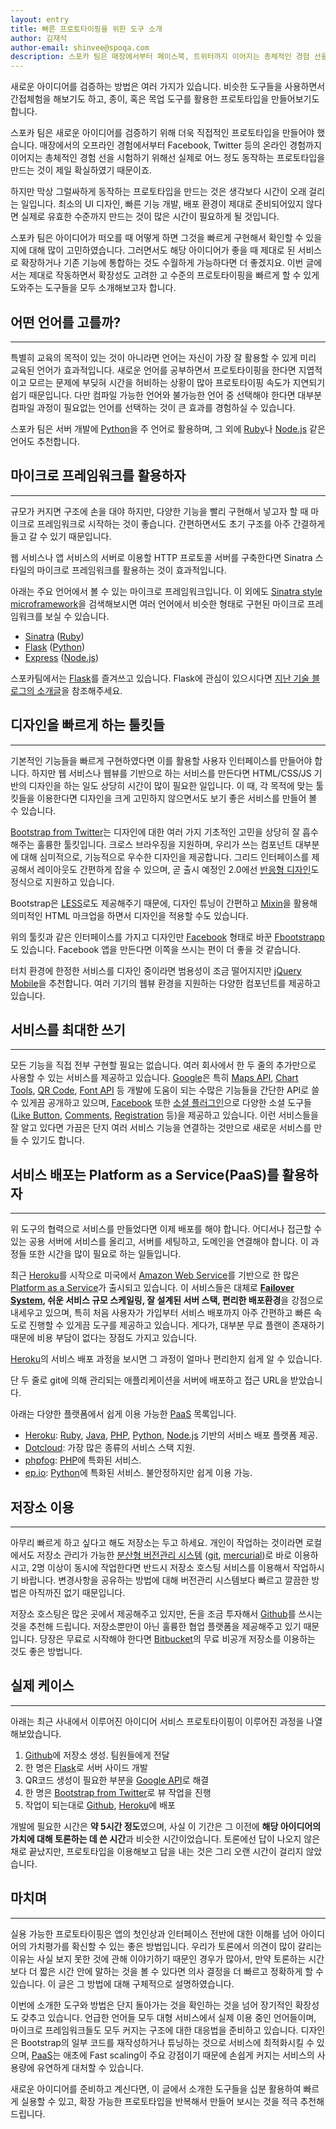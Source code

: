 ```yaml
---
layout: entry
title: 빠른 프로토타이핑을 위한 도구 소개
author: 김재석
author-email: shinvee@spoqa.com
description: 스포카 팀은 매장에서부터 페이스북, 트위터까지 이어지는 총체적인 경험 선을 시험하기 위해 프로토타이핑에 많은 고민을 하였습니다. 이번 글에선 프로토타이핑을 빠르게 할 수 있게 도와주는 도구들을 소개합니다. 
---
```



새로운 아이디어를 검증하는 방법은 여러 가지가 있습니다. 비슷한 도구들을 사용하면서 간접체험을 해보기도 하고, 종이, 혹은 목업 도구를 활용한 프로토타입을 만들어보기도 합니다.

스포카 팀은 새로운 아이디어를 검증하기 위해 더욱 직접적인 프로토타입을 만들어야 했습니다. 매장에서의 오프라인 경험에서부터 Facebook, Twitter 등의 온라인 경험까지 이어지는 총체적인 경험 선을 시험하기 위해선 실제로 어느 정도 동작하는 프로토타입을 만드는 것이 제일 확실하였기 때문이죠.

하지만 막상 그럴싸하게 동작하는 프로토타입을 만드는 것은 생각보다 시간이 오래 걸리는 일입니다. 최소의 UI 디자인, 빠른 기능 개발, 배포 환경이 제대로 준비되어있지 않다면 실제로 유효한 수준까지 만드는 것이 많은 시간이 필요하게 될 것입니다.

스포카 팀은 아이디어가 떠오를 때 어떻게 하면 그것을 빠르게 구현해서 확인할 수 있을지에 대해 많이 고민하였습니다. 그러면서도 해당 아이디어가 좋을 때 제대로 된 서비스로 확장하거나 기존 기능에 통합하는 것도 수월하게 가능하다면 더 좋겠지요. 이번 글에서는 제대로 작동하면서 확장성도 고려한 고 수준의 프로토타이핑을 빠르게 할 수 있게 도와주는 도구들을 모두 소개해보고자 합니다.

## 어떤 언어를 고를까?
---

특별히 교육의 목적이 있는 것이 아니라면 언어는 자신이 가장 잘 활용할 수 있게 미리 교육된 언어가 효과적입니다. 새로운 언어를 공부하면서 프로토타이핑을 한다면 지엽적이고 모르는 문제에 부딪혀 시간을 허비하는 상황이 많아 프로토타이핑 속도가 지연되기 쉽기 때문입니다. 다만 컴파일 가능한 언어와 불가능한 언어 중 선택해야 한다면 대부분 컴파일 과정이 필요없는 언어를 선택하는 것이 큰 효과를 경험하실 수 있습니다.

스포카 팀은 서버 개발에 [Python]을 주 언어로 활용하며, 그 외에 [Ruby]나 [Node.js] 같은 언어도 추천합니다.

## 마이크로 프레임워크를 활용하자
---
규모가 커지면 구조에 손을 대야 하지만, 다양한 기능을 빨리 구현해서 넣고자 할 때 마이크로 프레임워크로 시작하는 것이 좋습니다. 간편하면서도 초기 구조를 아주 간결하게 들고 갈 수 있기 때문입니다.

웹 서비스나 앱 서비스의 서버로 이용할 HTTP 프로토콜 서버를 구축한다면 Sinatra 스타일의 마이크로 프레임워크를 활용하는 것이 효과적입니다. 

<script src="https://gist.github.com/1694116.js?file=gistfile1.txt"> </script>

아래는 주요 언어에서 볼 수 있는 마이크로 프레임워크입니다. 이 외에도 [Sinatra style microframework](http://bit.ly/ynbOfn)을 검색해보시면 여러 언어에서 비슷한 형태로 구현된 마이크로 프레임워크를 보실 수 있습니다.

 - [Sinatra](http://www.sinatrarb.com/) ([Ruby])
 - [Flask](http://flask.pocoo.org/) ([Python])
 - [Express](http://expressjs.com/) ([Node.js])

스포카팀에서는 [Flask]를 즐겨쓰고 있습니다. Flask에 관심이 있으시다면 [지난 기술 블로그의 소개글](https://spoqa.github.io/2012/01/16/wsgi-and-flask.html)을 참조해주세요.

## 디자인을 빠르게 하는 툴킷들
---
기본적인 기능들을 빠르게 구현하였다면 이를 활용할 사용자 인터페이스를 만들어야 합니다. 하지만 웹 서비스나 웹뷰를 기반으로 하는 서비스를 만든다면 HTML/CSS/JS 기반의 디자인을 하는 일도 상당히 시간이 많이 필요한 일입니다. 이 때, 각 목적에 맞는 툴킷들을 이용한다면 디자인을 크게 고민하지 않으면서도 보기 좋은 서비스를 만들어 볼 수 있습니다.

[Bootstrap from Twitter]는 디자인에 대한 여러 가지 기초적인 고민을 상당히 잘 흡수해주는 훌륭한 툴킷입니다. 크로스 브라우징을 지원하며, 우리가 쓰는 컴포넌트 대부분에 대해 심미적으로, 기능적으로 우수한 디자인을 제공합니다. 그리드 인터페이스를 제공해서 레이아웃도 간편하게 잡을 수 있으며, 곧 출시 예정인 2.0에선 [반응형 디자인]도 정식으로 지원하고 있습니다. 

Bootstrap은 [LESS]로도 제공해주기 때문에, 디자인 튜닝이 간편하고 [Mixin](http://lesscss.org/#-mixins)을 활용해 의미적인 HTML 마크업을 하면서 디자인을 적용할 수도 있습니다.

위의 툴킷과 같은 인터페이스를 가지고 디자인만 [Facebook] 형태로 바꾼 [Fbootstrapp]도 있습니다. Facebook 앱을 만든다면 이쪽을 쓰시는 편이 더 좋을 것 같습니다.

터치 환경에 한정한 서비스를 디자인 중이라면 범용성이 조금 떨어지지만 [jQuery Mobile]을 추천합니다. 여러 기기의 웹뷰 환경을 지원하는 다양한 컴포넌트를 제공하고 있습니다.

## 서비스를 최대한 쓰기
---
모든 기능을 직접 전부 구현할 필요는 없습니다. 여러 회사에서 한 두 줄의 추가만으로 사용할 수 있는 서비스를 제공하고 있습니다. [Google]은 특히 [Maps API](http://code.google.com/intl/ko/apis/maps/index.html), [Chart Tools](http://code.google.com/intl/ko/apis/chart/), [QR Code][Google Infographics], [Font API](https://developers.google.com/webfonts/) 등 개발에 도움이 되는 수많은 기능들을 간단한 API로 쓸 수 있게끔 공개하고 있으며, [Facebook] 또한 [소셜 플러그인](https://developers.facebook.com/docs/plugins/)으로 다양한 소셜 도구들([Like Button](https://developers.facebook.com/docs/reference/plugins/like), [Comments](https://developers.facebook.com/docs/reference/plugins/comments), [Registration](https://developers.facebook.com/docs/plugins/registration/) 등)을 제공하고 있습니다. 이런 서비스들을 잘 알고 있다면 가끔은 단지 여러 서비스 기능을 연결하는 것만으로 새로운 서비스를 만들 수 있기도 합니다.


## 서비스 배포는 Platform as a Service(PaaS)를 활용하자
---
위 도구의 협력으로 서비스를 만들었다면 이제 배포를 해야 합니다. 어디서나 접근할 수 있는 공용 서버에 서비스를 올리고, 서버를 세팅하고, 도메인을 연결해야 합니다. 이 과정들 또한 시간을 많이 필요로 하는 일들입니다.

최근 [Heroku]를 시작으로 미국에서 [Amazon Web Service]를 기반으로 한 많은 [Platform as a Service][PaaS]가 출시되고 있습니다. 이 서비스들은 대체로 **[Failover System], 쉬운 서비스 규모 스케일링, 잘 설계된 서버 스택, 편리한 배포환경**을 강점으로 내세우고 있으며, 특히 처음 사용자가 가입부터 서비스 배포까지 아주 간편하고 빠른 속도로 진행할 수 있게끔 도구를 제공하고 있습니다. 게다가, 대부분 무료 플랜이 존재하기 때문에 비용 부담이 없다는 장점도 가지고 있습니다.

[Heroku]의 서비스 배포 과정을 보시면 그 과정이 얼마나 편리한지 쉽게 알 수 있습니다.

<script src="https://gist.github.com/1694125.js?file=gistfile1.sh"> </script>

단 두 줄로 git에 의해 관리되는 애플리케이션을 서버에 배포하고 접근 URL을 받았습니다.

아래는 다양한 플랫폼에서 쉽게 이용 가능한 [PaaS] 목록입니다.

  - [Heroku]: [Ruby], [Java], [PHP], [Python], [Node.js] 기반의 서비스 배포 플랫폼 제공.
  - [Dotcloud]: 가장 많은 종류의 서비스 스택 지원.
  - [phpfog]: [PHP]에 특화된 서비스.
  - [ep.io]: [Python]에 특화된 서비스. 불안정하지만 쉽게 이용 가능.

## 저장소 이용
---
아무리 빠르게 하고 싶다고 해도 저장소는 두고 하세요. 개인이 작업하는 것이라면 로컬에서도 저장소 관리가 가능한 [분산형 버전관리 시스템][DVCS] \([git], [mercurial]\)로 바로 이용하시고, 2명 이상이 동시에 작업한다면 반드시 저장소 호스팅 서비스를 이용해서 작업하시기 바랍니다. 변경사항을 공유하는 방법에 대해 버전관리 시스템보다 빠르고 깔끔한 방법은 아직까진 없기 때문입니다.

저장소 호스팅은 많은 곳에서 제공해주고 있지만, 돈을 조금 투자해서 [Github]를 쓰시는 것을 추천해 드립니다. 저장소뿐만이 아닌 훌륭한 협업 플랫폼을 제공해주고 있기 때문입니다. 당장은 무료로 시작해야 한다면 [Bitbucket]의 무료 비공개 저장소를 이용하는 것도 좋은 방법니다.

## 실제 케이스
---
아래는 최근 사내에서 이루어진 아이디어 서비스 프로토타이핑이 이루어진 과정을 나열해보았습니다.

 1. [Github]에 저장소 생성. 팀원들에게 전달
 2. 한 명은 [Flask]로 서버 사이드 개발
 3. QR코드 생성이 필요한 부분을 [Google API][Google Infographics]로 해결
 4. 한 명은 [Bootstrap from Twitter]로 뷰 작업을 진행
 5. 작업이 되는대로 [Github], [Heroku]에 배포

개발에 필요한 시간은 **약 5시간 정도**였으며, 사실 이 기간은 그 이전에 **해당 아이디어의 가치에 대해 토론하는 데 쓴 시간**과 비슷한 시간이었습니다. 토론에선 답이 나오지 않은 채로 끝났지만, 프로토타입을 이용해보고 답을 내는 것은 그리 오랜 시간이 걸리지 않았습니다.

## 마치며
---
실용 가능한 프로토타이핑은 앱의 첫인상과 인터페이스 전반에 대한 이해를 넘어 아이디어의 가치평가를 확신할 수 있는 좋은 방법입니다. 우리가 토론에서 의견이 많이 갈리는 이유는 사실 보지 못한 것에 관해 이야기하기 때문인 경우가 많아서, 만약 토론하는 시간보다 더 짧은 시간 안에 말하는 것을 볼 수 있다면 의사 결정을 더 빠르고 정확하게 할 수 있습니다. 이 글은 그 방법에 대해 구체적으로 설명하였습니다.

이번에 소개한 도구와 방법은 단지 돌아가는 것을 확인하는 것을 넘어 장기적인 확장성도 갖추고 있습니다. 언급한 언어들 모두 대형 서비스에서 실제 이용 중인 언어들이며, 마이크로 프레임워크들도 모두 커지는 구조에 대한 대응법을 준비하고 있습니다. 디자인은 Bootstrap의 일부 코드를 재작성하거나 튜닝하는 것으로 서비스에 최적화시킬 수 있으며, [PaaS]는 애초에 Fast scaling이 주요 강점이기 때문에 손쉽게 커지는 서비스의 사용량에 유연하게 대처할 수 있습니다.

새로운 아이디어를 준비하고 계신다면, 이 글에서 소개한 도구들을 십분 활용하여 빠르게 실용할 수 있고, 확장 가능한 프로토타입을 반복해서 만들어 보시는 것을 적극 추천해 드립니다.

  [Python]: http://python.org/
  [Ruby]: http://www.ruby-lang.org/
  [Java]: http://www.java.com/
  [PHP]: http://php.net/
  [Node.js]: http://nodejs.org/
  [Flask]: http://flask.pocoo.org/
  [LESS]: http://lesscss.org/
  [Google]: http://google.com/
  [Facebook]: http://facebook.com/
  [Bootstrap from Twitter]: http://twitter.github.com/bootstrap/
  [반응형 디자인]: http://www.alistapart.com/articles/responsive-web-design/
  [Fbootstrapp]: http://ckrack.github.com/fbootstrapp/
  [jQuery Mobile]: http://jquerymobile.com/
  [Failover System]: http://en.wikipedia.org/wiki/Failover
  [Amazon Web Service]: http://aws.amazon.com/
  [PaaS]: http://en.wikipedia.org/wiki/PaaS
  [Heroku]: http://heroku.com/
  [Dotcloud]: http://dotcloud.com/
  [phpfog]: http://phpfog.com/
  [ep.io]: http://ep.io/
  [DVCS]: http://en.wikipedia.org/wiki/Distributed_revision_control
  [git]: http://git-scm.com/
  [mercurial]: http://mercurial.selenic.com/
  [Github]: http://github.com/
  [Bitbucket]: http://bitbucket.org/
  [Google Infographics]: http://code.google.com/intl/ko/apis/chart/infographics/
